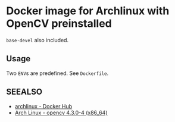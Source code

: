# Docker image for Archlinux with OpenCV preinstalled

`base-devel` also included.

## Usage

Two `ENV`s are predefined. See `Dockerfile`.

## SEEALSO

- [archlinux - Docker Hub](https://hub.docker.com/_/archlinux?tab=description)
- [Arch Linux - opencv 4.3.0-4 (x86_64)](https://www.archlinux.org/packages/extra/x86_64/opencv/)
